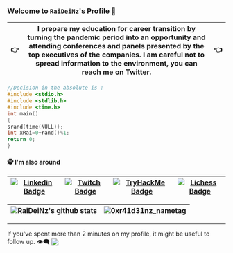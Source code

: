

### Welcome to `RaiDeiNz`'s Profile :vulcan_salute:
:point_right: | I prepare my education for career transition by turning the pandemic period into an opportunity and attending conferences and panels presented by the top executives of the companies. I am careful not to spread information to the environment, you can reach me on Twitter. |  :point_left:
--|--|--
 
```C
//Decision in the absolute is :
#include <stdio.h>
#include <stdlib.h>
#include <time.h>
int main()
{
srand(time(NULL));
int xRai=0+rand()%1;
return 0;
}
```

#### :detective: I'm also around
[![Linkedin Badge](https://img.shields.io/badge/linkedin-%230077B5.svg?&style=for-the-badge&logo=linkedin&logoColor=white)](https://www.linkedin.com/in/raideinz/) | [![Twitch Badge](https://img.shields.io/twitch/status/rasitdenis?color=red&label=Twitch&logo=Twitch&logoColor=purple&style=for-the-badge)](https://www.twitch.tv/0xr41d31nz) | [![TryHackMe Badge](https://img.shields.io/badge/TryHackMe-Learning%20now..-yellow?style=for-the-badge&logo=TryHackMe)](https://tryhackme.com/p/RaiDeiN) | [![Lichess Badge](https://img.shields.io/badge/Lichess.org-;-lightgrey?style=for-the-badge&logo=Lichess)](https://lichess.org/streamer/raideinz)
--|--|--|--


![RaiDeiNz's github stats](https://github-readme-stats.vercel.app/api?username=RaiDeiNz&show_icons=true&theme=tokyonight) | ![0xr41d31nz_nametag](https://user-images.githubusercontent.com/51806116/116794572-984f7700-aad6-11eb-835f-a82ef0299bc5.png) | 
--|--

<hr>

If you've spent more than 2 minutes on my profile, it might be useful to follow up. :eye_speech_bubble:
<img align="center" src="https://img.shields.io/github/followers/RaiDeiNz?label=0xR41D31N&style=social">
